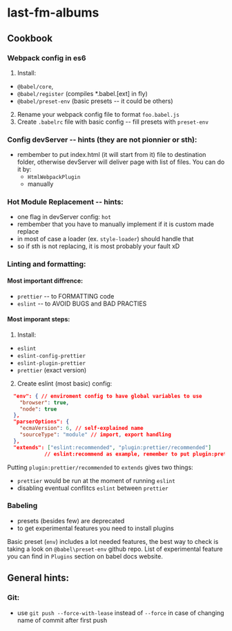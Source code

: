 # last-fm-albums

## Cookbook

### Webpack config in es6
 1. Install:
   * `@babel/core`,
   * `@babel/register` (compiles *.babel.[ext] in fly)
   * `@babel/preset-env` (basic presets -- it could be others)
 2. Rename your webpack config file to format  `foo.babel.js`
 3. Create `.babelrc` file with basic config -- fill presets with `preset-env`

### Config devServer -- hints (they are not pionnier or sth):
 * rembember to put index.html (it will start from it) file to destination folder,
   otherwise devServer will deliver page with list of files. You can do it by:
    - `HtmlWebpackPlugin`
    - manually

### Hot Module Replacement -- hints:
 * one flag in devServer config: `hot`
 * rembember that you have to manually implement if it is custom made replace
 * in most of case a loader (ex. `style-loader`) should handle that
 * so if sth is not replacing, it is most probably your fault xD

### Linting and formatting:
 #### Most important diffrence:
 * `prettier` -- to FORMATTING code
 * `eslint` -- to AVOID BUGS and BAD PRACTIES

 #### Most imporant steps:
 1. Install:
   * `eslint`
   * `eslint-config-prettier`
   * `eslint-plugin-prettier`
   * `prettier` (exact version)
 2. Create eslint (most basic) config:
```json
  "env": { // enviroment config to have global variables to use
    "browser": true,
    "node": true
  },
  "parserOptions": {
    "ecmaVersion": 6, // self-explained name
    "sourceType": "module" // import, export handling
  },
  "extends": ["eslint:recommended", "plugin:prettier/recommended"]
            // eslint:recommend as example, remember to put plugin:prettier/recommended as last element
```
  Putting `plugin:prettier/recommended` to `extends` gives two things:
   - `prettier` would be run at the moment of running `eslint`
   - disabling eventual conflitcs `eslint` between `prettier`

### Babeling
 * presets (besides few) are deprecated
 * to get experimental features you need to install plugins

Basic preset (`env`) includes a lot needed features, the best way to check is taking a look on `@babel\preset-env` github repo. List of experimental feature you can find in `Plugins` section on babel docs website.

## General hints:
### Git:
 * use `git push --force-with-lease` instead of `--force` in case of changing name of commit after first push
